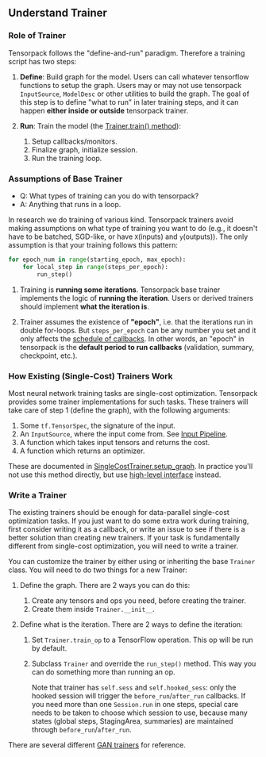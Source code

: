 ## Understand Trainer

### Role of Trainer

Tensorpack follows the "define-and-run" paradigm. Therefore a training script has two steps:

1. __Define__: Build graph for the model.
	Users can call whatever tensorflow functions to setup the graph.
	Users may or may not use tensorpack `InputSource`, `ModelDesc` or other utilities to build the graph.
	The goal of this step is to define "what to run" in later training steps,
	and it can happen __either inside or outside__ tensorpack trainer.

2. __Run__: Train the model (the [Trainer.train() method](/modules/train.html#tensorpack.train.Trainer.train)):

	1. Setup callbacks/monitors.
	2. Finalize graph, initialize session.
	3. Run the training loop.


### Assumptions of Base Trainer

* Q: What types of training can you do with tensorpack?
* A: Anything that runs in a loop.

In research we do training of various kind.
Tensorpack trainers avoid making assumptions on what type of training
you want to do (e.g., it doesn't have to be batched, SGD-like, or have `X`(inputs) and `y`(outputs)).
The only assumption is that your training follows this pattern:
```python
for epoch_num in range(starting_epoch, max_epoch):
	for local_step in range(steps_per_epoch):
		run_step()
```

1. Training is **running some iterations**.
Tensorpack base trainer implements the logic of __running the iteration__.
Users or derived trainers should implement __what the iteration is__.

2. Trainer assumes the existence of __"epoch"__, i.e. that the iterations run in double for-loops.
But `steps_per_epoch` can be any number you set
and it only affects the [schedule of callbacks](callback.html).
In other words, an "epoch" in tensorpack is the __default period to run callbacks__ (validation, summary, checkpoint, etc.).


### How Existing (Single-Cost) Trainers Work

Most neural network training tasks are single-cost optimization.
Tensorpack provides some trainer implementations for such tasks.
These trainers will take care of step 1 (define the graph), with the following arguments:

1. Some `tf.TensorSpec`, the signature of the input.
2. An `InputSource`, where the input come from. See [Input Pipeline](input-source.html).
3. A function which takes input tensors and returns the cost.
4. A function which returns an optimizer.

These are documented in [SingleCostTrainer.setup_graph](/modules/train.html#tensorpack.train.SingleCostTrainer.setup_graph).
In practice you'll not use this method directly, but use [high-level interface](/tutorial/training-interface.html#with-modeldesc-and-trainconfig) instead.


### Write a Trainer

The existing trainers should be enough for data-parallel single-cost optimization tasks.
If you just want to do some extra work during training, first consider writing it as a callback,
or write an issue to see if there is a better solution than creating new trainers.
If your task is fundamentally different from single-cost optimization, you will need to write a trainer.

You can customize the trainer by either using or inheriting the base `Trainer` class.
You will need to do two things for a new Trainer:

1. Define the graph. There are 2 ways you can do this:
    1. Create any tensors and ops you need, before creating the trainer.
    2. Create them inside `Trainer.__init__`.

2. Define what is the iteration. There are 2 ways to define the iteration:
	1. Set `Trainer.train_op` to a TensorFlow operation. This op will be run by default.
	2. Subclass `Trainer` and override the `run_step()` method. This way you can
       do something more than running an op.

       Note that trainer has `self.sess` and `self.hooked_sess`: only the hooked
       session will trigger the `before_run`/`after_run` callbacks.
       If you need more than one `Session.run` in one steps, special care needs
       to be taken to choose which session to use, because many states
       (global steps, StagingArea, summaries) are maintained through `before_run`/`after_run`.


There are several different [GAN trainers](../../examples/GAN/GAN.py) for reference.
